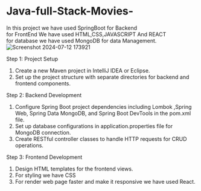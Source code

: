 # Java-full-Stack-Movies-

In this project we have used SpringBoot for Backend <br>
for FrontEnd We have used HTML,CSS,JAVASCRIPT And REACT <br>
for database we have used MongoDB for data Management.
<br>
![Screenshot 2024-07-12 173921](https://github.com/user-attachments/assets/2bcf549e-beff-454c-b7e5-450d9e7f5a7f)

Step 1: Project Setup
1.	Create a new Maven project in IntelliJ IDEA or Eclipse.
2.	Set up the project structure with separate directories for backend and frontend components.
   
Step 2: Backend Development
1.	Configure Spring Boot project dependencies including Lombok ,Spring Web, Spring Data MongoDB, and Spring Boot DevTools in the pom.xml file.
2.	Set up database configurations in application.properties file for MongoDB connection.
3.	Create RESTful controller classes to handle HTTP requests for CRUD operations.
   
Step 3: Frontend Development
1.	Design HTML templates for the frontend views.
2.	For styling we have CSS
3.	For render web page faster and make it responsive we have used React.
